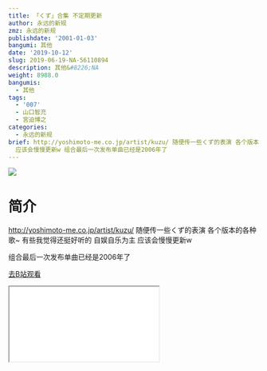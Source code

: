 ```yaml
---
title: 「くず」合集 不定期更新
author: 永远的新规
zmz: 永远的新规
publishdate: '2001-01-03'
bangumi: 其他
date: '2019-10-12'
slug: 2019-06-19-NA-56110894
description: 其他&#8226;NA
weight: 8988.0
bangumis:
  - 其他
tags:
  - '007'
  - 山口智充
  - 宮迫博之
categories:
  - 永远的新规
brief: http://yoshimoto-me.co.jp/artist/kuzu/ 随便传一些くず的表演 各个版本的各种歌~ 有些我觉得还挺好听的 自娱自乐为主
  应该会慢慢更新w 组合最后一次发布单曲已经是2006年了
---
```

![](https://raw.githubusercontent.com/tcgriffith/owaraisite/master/static/tmpimg/71780c15a7fd72f591749f8dfdea060079f029c2.jpg.480.jpg)
# 简介  
http://yoshimoto-me.co.jp/artist/kuzu/
随便传一些くず的表演 各个版本的各种歌~
有些我觉得还挺好听的
自娱自乐为主 应该会慢慢更新w

组合最后一次发布单曲已经是2006年了  

[去B站观看](https://www.bilibili.com/video/av56110894/)
<div class ="resp-container"><iframe class="testiframe" src="//player.bilibili.com/player.html?aid=56110894"", scrolling="no", allowfullscreen="true" > </iframe></div> 
